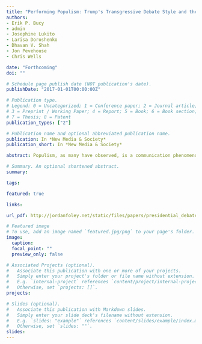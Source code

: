 ```yaml
---
title: "Performing Populism: Trump's Transgressive Debate Style and the Dynamics of Twitter Response"
authors:
- Erik P. Bucy
- admin
- Josephine Lukito
- Larisa Doroshenko
- Dhavan V. Shah
- Jon Pevehouse
- Chris Wells

date: "Forthcoming"
doi: ""

# Schedule page publish date (NOT publication's date).
publishDate: "2017-01-01T00:00:00Z"

# Publication type.
# Legend: 0 = Uncategorized; 1 = Conference paper; 2 = Journal article;
# 3 = Preprint / Working Paper; 4 = Report; 5 = Book; 6 = Book section;
# 7 = Thesis; 8 = Patent
publication_types: ["2"]

# Publication name and optional abbreviated publication name.
publication: In *New Media & Society*
publication_short: In *New Media & Society*

abstract: Populism, as many have observed, is a communication phenomenon as much as a coherent ideology whose mass appeal stems from the fiery articulation of core positions, notably hostility towards “others,” bias against elites in favor of “the people,” and the transgressive delivery of those messages. Yet much of what we know about populist communication is based on analysis of candidate pronouncements, the verbal message conveyed at political events and over social media, rather than transgressive performances—the visual and tonal markers of outrage—that give populism its distinctive flair. The present study addresses this gap in the literature by using detailed verbal, tonal, and nonverbal coding of the first U.S. presidential debate of 2016 between Donald Trump and Hillary Clinton to show how Trump’s transgressive style—his violation of normative boundaries, particularly those related to protocol and politeness, and open displays of frustration and anger—can be operationalized from a communication standpoint and used in statistical modeling to predict the volume of Twitter response to both candidates during the debate. Our findings support the view that Trump’s norm-violating transgressive style, a type of political performance, resonated with viewers significantly more than Clinton’s.

# Summary. An optional shortened abstract.
summary: 

tags:

featured: true

links:

url_pdf: http://jordanfoley.net/static/files/papers/presidential_debates/performing_populism.pdf

# Featured image
# To use, add an image named `featured.jpg/png` to your page's folder. 
image:
  caption: 
  focal_point: ""
  preview_only: false

# Associated Projects (optional).
#   Associate this publication with one or more of your projects.
#   Simply enter your project's folder or file name without extension.
#   E.g. `internal-project` references `content/project/internal-project/index.md`.
#   Otherwise, set `projects: []`.
projects:

# Slides (optional).
#   Associate this publication with Markdown slides.
#   Simply enter your slide deck's filename without extension.
#   E.g. `slides: "example"` references `content/slides/example/index.md`.
#   Otherwise, set `slides: ""`.
slides: 
---
```



